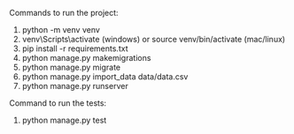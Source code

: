 Commands to run the project:

1. python -m venv venv
2. venv\Scripts\activate (windows) or source venv/bin/activate (mac/linux)
3. pip install -r requirements.txt
4. python manage.py makemigrations
5. python manage.py migrate
6. python manage.py import_data data/data.csv
7. python manage.py runserver

Command to run the tests:

1. python manage.py test
